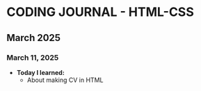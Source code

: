 # CODING JOURNAL - HTML-CSS

## March 2025
### March 11, 2025
- **Today I learned:** 
  - About making CV in HTML
